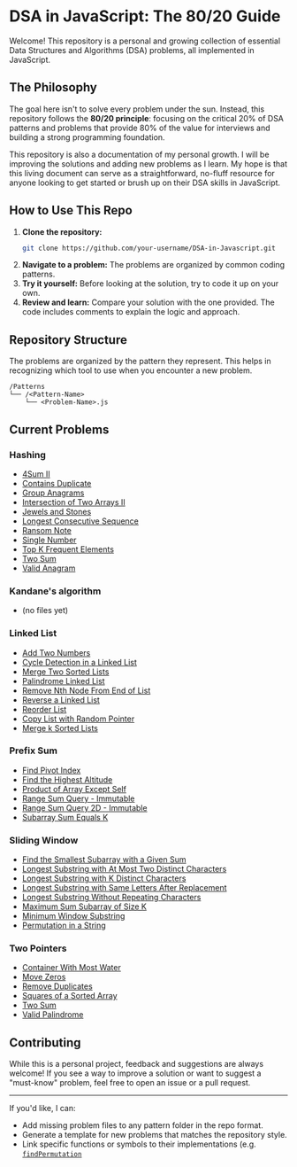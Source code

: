 # DSA in JavaScript: The 80/20 Guide

Welcome! This repository is a personal and growing collection of essential Data Structures and Algorithms (DSA) problems, all implemented in JavaScript.

## The Philosophy

The goal here isn't to solve every problem under the sun. Instead, this repository follows the **80/20 principle**: focusing on the critical 20% of DSA patterns and problems that provide 80% of the value for interviews and building a strong programming foundation.

This repository is also a documentation of my personal growth. I will be improving the solutions and adding new problems as I learn. My hope is that this living document can serve as a straightforward, no-fluff resource for anyone looking to get started or brush up on their DSA skills in JavaScript.

## How to Use This Repo

1.  **Clone the repository:**
    ```bash
    git clone https://github.com/your-username/DSA-in-Javascript.git
    ```
2.  **Navigate to a problem:** The problems are organized by common coding patterns.
3.  **Try it yourself:** Before looking at the solution, try to code it up on your own.
4.  **Review and learn:** Compare your solution with the one provided. The code includes comments to explain the logic and approach.

## Repository Structure

The problems are organized by the pattern they represent. This helps in recognizing which tool to use when you encounter a new problem.

```
/Patterns
└── /<Pattern-Name>
    └── <Problem-Name>.js
```

## Current Problems

### Hashing
- [4Sum II](Patterns/Hashing/4Sum%20II.js)
- [Contains Duplicate](Patterns/Hashing/Contains%20Duplicate.js)
- [Group Anagrams](Patterns/Hashing/Group%20Anagrams.js)
- [Intersection of Two Arrays II](Patterns/Hashing/Intersection%20of%20Two%20Arrays%20II.js)
- [Jewels and Stones](Patterns/Hashing/Jewels%20and%20Stones.js)
- [Longest Consecutive Sequence](Patterns/Hashing/Longest%20Consecutive%20Sequence.js)
- [Ransom Note](Patterns/Hashing/Ransom%20Note.js)
- [Single Number](Patterns/Hashing/Single%20Number.js)
- [Top K Frequent Elements](Patterns/Hashing/Top%20K%20Frequent%20Elements.js)
- [Two Sum](Patterns/Hashing/Two%20Sum.js)
- [Valid Anagram](Patterns/Hashing/Valid%20Anagram.js)

### Kandane's algorithm
- (no files yet)

### Linked List
- [Add Two Numbers](Patterns/Linked%20List/Add%20Two%20Numbers.js)
- [Cycle Detection in a Linked List](Patterns/Linked%20List/Cycle%20Detection%20in%20a%20Linked%20List.js)
- [Merge Two Sorted Lists](Patterns/Linked%20List/Merge%20Two%20Sorted%20Lists.js)
- [Palindrome Linked List](Patterns/Linked%20List/Palindrome%20Linked%20List.js)
- [Remove Nth Node From End of List](Patterns/Linked%20List/Remove%20Nth%20Node%20From%20End%20of%20List.js)
- [Reverse a Linked List](Patterns/Linked%20List/Reverse%20a%20Linked%20List.js)
- [Reorder List](Patterns/Linked%20List/Reorder%20List.js)
- [Copy List with Random Pointer](Patterns/Linked%20List/Copy%20List%20with%20Random%20Pointer.js)
- [Merge k Sorted Lists](Patterns/Linked%20List/Merge%20k%20Sorted%20Lists.js)

### Prefix Sum
- [Find Pivot Index](Patterns/Prefix%20Sum/Find%20Pivot%20Index.js)
- [Find the Highest Altitude](Patterns/Prefix%20Sum/Find%20the%20Highest%20Altitude.js)
- [Product of Array Except Self](Patterns/Prefix%20Sum/Product%20of%20Array%20Except%20Self.js)
- [Range Sum Query - Immutable](Patterns/Prefix%20Sum/Range%20Sum%20Query%20-%20Immutable.js)
- [Range Sum Query 2D - Immutable](Patterns/Prefix%20Sum/Range%20Sum%20Query%202D%20-%20Immutable.js)
- [Subarray Sum Equals K](Patterns/Prefix%20Sum/Subarray%20Sum%20Equals%20K.js)

### Sliding Window
- [Find the Smallest Subarray with a Given Sum](Patterns/Sliding%20Window/Find%20the%20Smallest%20Subarray%20with%20a%20Given%20Sum.js)
- [Longest Substring with At Most Two Distinct Characters](Patterns/Sliding%20Window/Longest%20Substring%20with%20At%20Most%20Two%20Distinct%20Characters.js)
- [Longest Substring with K Distinct Characters](Patterns/Sliding%20Window/Longest%20Substring%20with%20K%20Distinct%20Characters.js)
- [Longest Substring with Same Letters After Replacement](Patterns/Sliding%20Window/Longest%20Substring%20with%20Same%20Letters%20After%20Replacement.js)
- [Longest Substring Without Repeating Characters](Patterns/Sliding%20Window/Longest%20Substring%20Without%20Repeating%20Characters.js)
- [Maximum Sum Subarray of Size K](Patterns/Sliding%20Window/Maximum%20Sum%20Subarray%20of%20Size%20K.js)
- [Minimum Window Substring](Patterns/Sliding%20Window/Minimum%20Window%20Substring.js)
- [Permutation in a String](Patterns/Sliding%20Window/Permutation%20in%20a%20String.js)

### Two Pointers
- [Container With Most Water](Patterns/Two%20Pointers/Container%20With%20Most%20Water.js)
- [Move Zeros](Patterns/Two%20Pointers/Move%20Zeros.js)
- [Remove Duplicates](Patterns/Two%20Pointers/Remove%20Duplicates.js)
- [Squares of a Sorted Array](Patterns/Two%20Pointers/Squares%20of%20a%20Sorted%20Array.js)
- [Two Sum](Patterns/Two%20Pointers/Two%20Sum.js)
- [Valid Palindrome](Patterns/Two%20Pointers/Valid%20Palindrome.js)

## Contributing

While this is a personal project, feedback and suggestions are always welcome! If you see a way to improve a solution or want to suggest a "must-know" problem, feel free to open an issue or a pull request.

---

If you'd like, I can:
- Add missing problem files to any pattern folder in the repo format.
- Generate a template for new problems that matches the repository style.
- Link specific functions or symbols to their implementations (e.g. [`findPermutation`](Patterns/Sliding%20Window/Permutation%20in%20a%20String.js)